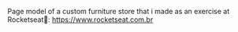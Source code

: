 Page model of a custom furniture store that i made as an exercise at Rocketseat🚀: https://www.rocketseat.com.br
